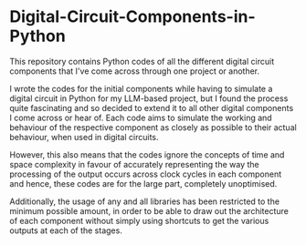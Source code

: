 # Digital-Circuit-Components-in-Python

This repository contains Python codes of all the different digital circuit components that I've come across through one project or another.

I wrote the codes for the initial components while having to simulate a digital circuit in Python for my LLM-based project, but I found the process quite fascinating and so decided to extend it to all other
digital components I come across or hear of.
Each code aims to simulate the working and behaviour of the respective component as closely as possible to their actual behaviour, when used in digital circuits.

However, this also means that the codes ignore the concepts of time and space complexity in favour of accurately representing the way the processing of the output occurs across clock cycles in each component and
hence, these codes are for the large part, completely unoptimised.

Additionally, the usage of any and all libraries has been restricted to the minimum possible amount, in order to be able to draw out the architecture of each component without simply using shortcuts to get the 
various outputs at each of the stages.


